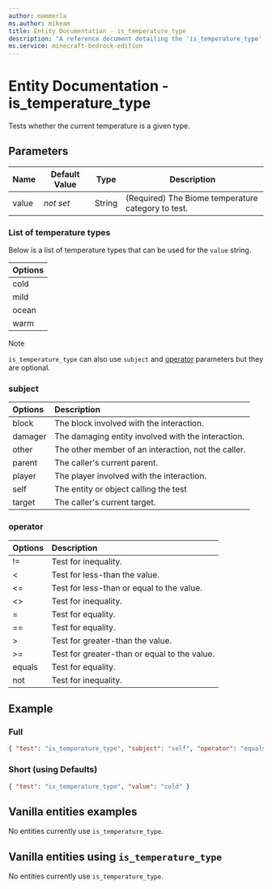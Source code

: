 ```yaml
---
author: mammerla
ms.author: mikeam
title: Entity Documentation - is_temperature_type
description: "A reference document detailing the 'is_temperature_type' entity filter"
ms.service: minecraft-bedrock-edition
---
```


# Entity Documentation - is_temperature_type

Tests whether the current temperature is a given type.

## Parameters

|Name |Default Value  |Type  |Description  |
|---------|---------|---------|---------|
|value |*not set* |String |(Required) The Biome temperature category to test. |

### List of temperature types

Below is a list of temperature types that can be used for the `value` string.

Options|
|:-----------|
| cold|
| mild|
| ocean|
| warm|

>[!Note]
>`is_temperature_type` can also use `subject` and [operator](../Definitions/NestedTables/operator.md) parameters but they are optional.

### subject

| Options| Description |
|:-----------|:-----------|
| block| The block involved with the interaction. |
| damager| The damaging entity involved with the interaction. |
| other| The other member of an interaction, not the caller. |
| parent| The caller's current parent. |
| player| The player involved with the interaction. |
| self| The entity or object calling the test |
| target| The caller's current target. |

### operator

| Options| Description |
|:-----------|:-----------|
| !=| Test for inequality. |
| <| Test for less-than the value. |
| <=| Test for less-than or equal to the value. |
| <>| Test for inequality. |
| =| Test for equality. |
| ==| Test for equality. |
| >| Test for greater-than the value. |
| >=| Test for greater-than or equal to the value. |
| equals| Test for equality. |
| not| Test for inequality. |

## Example

### Full

```json
{ "test": "is_temperature_type", "subject": "self", "operator": "equals", "value": "cold" }
```

### Short (using Defaults)

```json
{ "test": "is_temperature_type", "value": "cold" }
```

## Vanilla entities examples

No entities currently use `is_temperature_type`.

## Vanilla entities using `is_temperature_type`

No entities currently use `is_temperature_type`.
